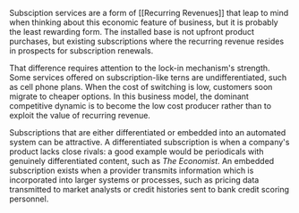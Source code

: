 
Subsciption services are a form of [[Recurring Revenues]] that leap to mind when thinking about this economic feature of business, but it is probably the least rewarding form. The installed base is not upfront product purchases, but existing subscriptions where the recurring revenue resides in prospects for subscription renewals.

That difference requires attention to the lock-in mechanism's strength. Some services offered on subscription-like terns are undifferentiated, such as cell phone plans. When the cost of switching is low, customers soon migrate to cheaper options. In this business model, the dominant competitive dynamic is to become the low cost producer rather than to exploit the value of recurring revenue.

Subscriptions that are either differentiated or embedded into an automated system can be attractive. A differentiated subscription is when a company's product lacks close rivals: a good example would be periodicals with genuinely differentiated content, such as *The Economist*. An embedded subscription exists when a provider transmits information which is incorporated into larger systems or processes, such as pricing data transmitted to market analysts or credit histories sent to bank credit scoring personnel.

